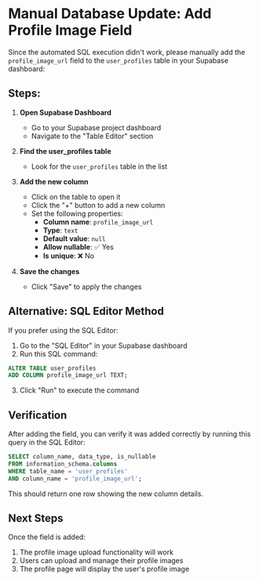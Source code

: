 # Manual Database Update: Add Profile Image Field

Since the automated SQL execution didn't work, please manually add the `profile_image_url` field to the `user_profiles` table in your Supabase dashboard:

## Steps:

1. **Open Supabase Dashboard**
   - Go to your Supabase project dashboard
   - Navigate to the "Table Editor" section

2. **Find the user_profiles table**
   - Look for the `user_profiles` table in the list

3. **Add the new column**
   - Click on the table to open it
   - Click the "+" button to add a new column
   - Set the following properties:
     - **Column name**: `profile_image_url`
     - **Type**: `text`
     - **Default value**: `null`
     - **Allow nullable**: ✅ Yes
     - **Is unique**: ❌ No

4. **Save the changes**
   - Click "Save" to apply the changes

## Alternative: SQL Editor Method

If you prefer using the SQL Editor:

1. Go to the "SQL Editor" in your Supabase dashboard
2. Run this SQL command:

```sql
ALTER TABLE user_profiles 
ADD COLUMN profile_image_url TEXT;
```

3. Click "Run" to execute the command

## Verification

After adding the field, you can verify it was added correctly by running this query in the SQL Editor:

```sql
SELECT column_name, data_type, is_nullable 
FROM information_schema.columns 
WHERE table_name = 'user_profiles' 
AND column_name = 'profile_image_url';
```

This should return one row showing the new column details.

## Next Steps

Once the field is added:
1. The profile image upload functionality will work
2. Users can upload and manage their profile images
3. The profile page will display the user's profile image


